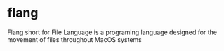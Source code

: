 # flang
Flang short for File Language is a programing language designed for the movement of files throughout MacOS systems
